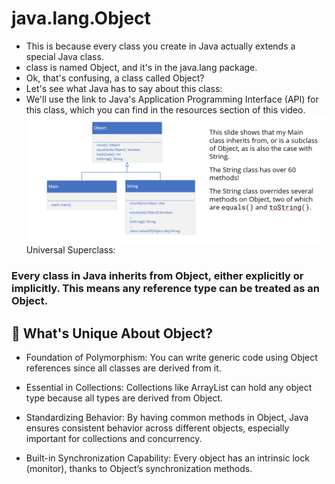 # java.lang.Object
- This is because every class you create in Java actually extends a special Java class.  
- class is named Object, and it's in the java.lang package.
- Ok, that's confusing, a class called Object?
- Let's see what Java has to say about this class:
- We'll use the link to Java's Application Programming Interface (API) for this class, which you can find in the resources section of this video.
![img.png](../img/obj.png)
  Universal Superclass:

### Every class in Java inherits from Object, either explicitly or implicitly. This means any reference type can be treated as an Object.

## 🌟 What's Unique About Object?
- Foundation of Polymorphism:
You can write generic code using Object references since all classes are derived from it.

- Essential in Collections:
Collections like ArrayList<Object> can hold any object type because all types are derived from Object.

- Standardizing Behavior:
By having common methods in Object, Java ensures consistent behavior across different objects, especially important for collections and concurrency.

- Built-in Synchronization Capability: Every object has an intrinsic lock (monitor), thanks to Object’s synchronization methods.
